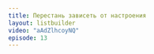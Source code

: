 ```yaml
---
title: Перестань зависеть от настроения 
layout: listbuilder
video: "aAdZlhcoyNQ"
episode: 13
---
```

